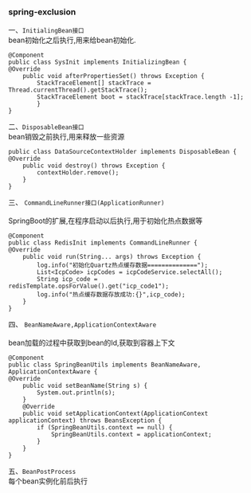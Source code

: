 ### spring-exclusion
一、`InitialingBean接口` <br>
    bean初始化之后执行,用来给bean初始化.
    
    @Component
    public class SysInit implements InitializingBean {
    @Override
        public void afterPropertiesSet() throws Exception {
            StackTraceElement[] stackTrace = Thread.currentThread().getStackTrace();
            StackTraceElement boot = stackTrace[stackTrace.length -1];
            }
    }        
二、`DisposableBean接口` <br>
    bean销毁之前执行,用来释放一些资源
    
    public class DataSourceContextHolder implements DisposableBean {
    @Override
        public void destroy() throws Exception {
            contextHolder.remove();
        }
    }    
三、 `CommandLineRunner接口(ApplicationRunner)` <br>   
    SpringBoot的扩展,在程序启动以后执行,用于初始化热点数据等
    
    @Component
    public class RedisInit implements CommandLineRunner {
    @Override
        public void run(String... args) throws Exception {
            log.info("初始化Quartz热点缓存数据==============");
            List<IcpCode> icpCodes = icpCodeService.selectAll();
            String icp_code = redisTemplate.opsForValue().get("icp_code1");
            log.info("热点缓存数据存放成功:{}",icp_code);
        }
    }
四、 `BeanNameAware,ApplicationContextAware` <br>   
    bean加载的过程中获取到bean的Id,获取到容器上下文
    
    @Component
    public class SpringBeanUtils implements BeanNameAware, ApplicationContextAware {
    @Override
        public void setBeanName(String s) {
            System.out.println(s);
        }
        @Override
        public void setApplicationContext(ApplicationContext applicationContext) throws BeansException {
            if (SpringBeanUtils.context == null) {
                SpringBeanUtils.context = applicationContext;
            }
        }
    }
五、`BeanPostProcess` <br>
    每个bean实例化前后执行
         